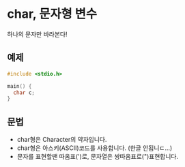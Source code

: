 char, 문자형 변수
====================
하나의 문자만 바라본다!

예제
----------
```c
#include <stdio.h>

main() {
  char c;
}
```

문법
-------
- char형은 Character의 약자입니다.
- char형은 아스키(ASCII)코드를 사용합니다. (한글 안됩니ㄷ...)
- 문자를 표현할땐 따옴표(')로, 문자열은 쌍따옴표로(")표현합니다.